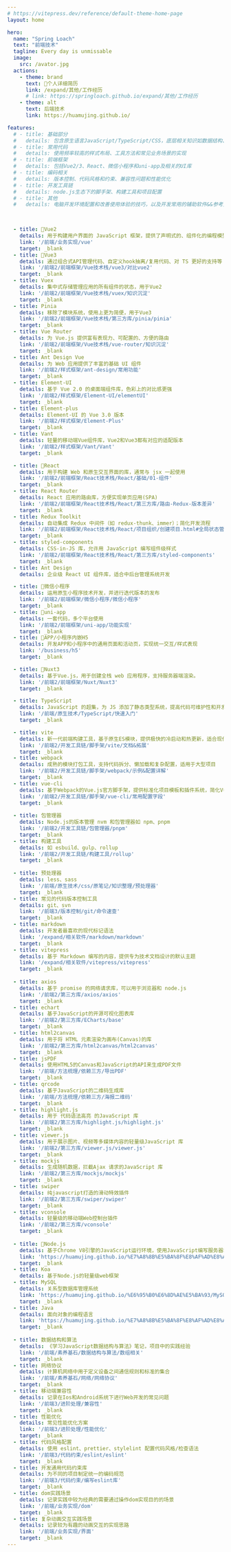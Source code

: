 ```yaml
---
# https://vitepress.dev/reference/default-theme-home-page
layout: home

hero:
  name: "Spring Loach"
  text: "前端技术"
  tagline: Every day is unmissable
  image: 
    src: /avator.jpg
  actions:
    - theme: brand
      text: 🌟个人详细简历
      link: /expand/其他/工作经历
      # link: https://springloach.github.io/expand/其他/工作经历
    - theme: alt
      text: 后端技术
      link: https://huamujing.github.io/

features:
  # - title: 基础部分
  #   details: 包含原生语言JavaScript/TypeScript/CSS，底层相关知识如数据结构、网络、调试
  # - title: 常用代码
  #   details: 使用频率较高的样式布局、工具方法和常见业务场景的实现
  # - title: 前端框架
  #   details: 包括Vue2/3、React、微信小程序和uni-app及相关的UI库
  # - title: 编码相关
  #   details: 版本控制、代码风格和约束、兼容性问题和性能优化
  # - title: 开发工具链
  #   details: node.js生态下的脚手架、构建工具和项目配置
  # - title: 其他
  #   details: 电脑开发环境配置和改善使用体验的技巧，以及开发常用的辅助软件&&参考文档

  

  - title: 🌟Vue2
    details: 用于构建用户界面的 JavaScript 框架，提供了声明式的、组件化的编程模型
    link: '/前端/业务实现/vue'
    target: _blank
  - title: 🌟Vue3
    details: 通过组合式API管理代码、自定义hook抽离/复用代码、对 TS 更好的支持等
    link: '/前端2/前端框架/Vue技术栈/vue3/对比vue2'
    target: _blank
  - title: Vuex
    details: 集中式存储管理应用的所有组件的状态，用于Vue2
    link: '/前端2/前端框架/Vue技术栈/vuex/知识沉淀'
    target: _blank
  - title: Pinia
    details: 移除了模块系统，使用上更为简便，用于Vue3
    link: '/前端2/前端框架/Vue技术栈/第三方库/pinia/pinia'
    target: _blank
  - title: Vue Router
    details: 为 Vue.js 提供富有表现力、可配置的、方便的路由
    link: '/前端2/前端框架/Vue技术栈/vue-router/知识沉淀'
    target: _blank
  - title: Ant Design Vue
    details: 为 Web 应用提供了丰富的基础 UI 组件
    link: '/前端2/样式框架/ant-design/常用功能'
    target: _blank
  - title: Element-UI
    details: 基于 Vue 2.0 的桌面端组件库，色彩上的对比感更强
    link: '/前端2/样式框架/Element-UI/elementUI'
    target: _blank
  - title: Element-plus
    details: Element-UI 的 Vue 3.0 版本
    link: '/前端2/样式框架/Element-Plus'
    target: _blank
  - title: Vant
    details: 轻量的移动端Vue组件库，Vue2和Vue3都有对应的适配版本
    link: '/前端2/样式框架/Vant/Vant'
    target: _blank

  - title: 🌟React
    details: 用于构建 Web 和原生交互界面的库，通常与 jsx 一起使用
    link: '/前端2/前端框架/React技术栈/React/基础/01-组件'
    target: _blank
  - title: React Router
    details: React 应用的路由库，方便实现单页应用(SPA)
    link: '/前端2/前端框架/React技术栈/React/第三方库/路由-Redux-版本差异'
    target: _blank
  - title: Redux Toolkit
    details: 自动集成 Redux 中间件（如 redux-thunk、immer）；简化开发流程
    link: '/前端2/前端框架/React技术栈/React/项目组织/创建项目.html#全局状态管理'
    target: _blank
  - title: styled-components
    details: CSS-in-JS 库，允许用 JavaScript 编写组件级样式
    link: '/前端2/前端框架/React技术栈/React/第三方库/styled-components'
    target: _blank
  - title: Ant Design
    details: 企业级 React UI 组件库，适合中后台管理系统开发

  - title: 🌟微信小程序
    details: 运用原生小程序技术开发，并进行迭代版本的发布
    link: '/前端2/前端框架/微信小程序/微信小程序'
    target: _blank
  - title: 🌟uni-app
    details: 一套代码，多个平台使用
    link: '/前端2/前端框架/uni-app/功能实现'
    target: _blank
  - title: 🌟APP/小程序内嵌H5
    details: 开发APP和小程序中的通用页面和活动页，实现统一交互/样式表现
    link: '/business/h5'
    target: _blank

  - title: 🌟Nuxt3
    details: 基于Vue.js，用于创建全栈 web 应用程序，支持服务器端渲染。
    link: '/前端2/前端框架/Nuxt/Nuxt3'
    target: _blank

  - title: TypeScript
    details: JavaScript 的超集，为 JS 添加了静态类型系统，提高代码可维护性和开发效率
    link: '/前端/原生技术/TypeScript/快速入门'
    target: _blank

  - title: vite
    details: 新一代前端构建工具，基于原生ES模块，提供极快的冷启动和热更新，适合现代Web开发
    link: '/前端2/开发工具链/脚手架/vite/文档&拓展'
    target: _blank
  - title: webpack
    details: 成熟的模块打包工具，支持代码拆分、懒加载和复杂配置，适用于大型项目
    link: '/前端2/开发工具链/脚手架/webpack/示例&配置详解'
    target: _blank
  - title: vue-cli
    details: 基于Webpack的Vue.js官方脚手架，提供标准化项目模板和插件系统，简化Vue项目搭建
    link: '/前端2/开发工具链/脚手架/vue-cli/常用配置字段'
    target: _blank
 
  - title: 包管理器
    details: Node.js的版本管理 nvm 和包管理器如 npm、pnpm
    link: '/前端2/开发工具链/包管理器/pnpm'
    target: _blank
  - title: 构建工具
    details: 如 esbuild、gulp、rollup
    link: '/前端2/开发工具链/构建工具/rollup'
    target: _blank
  
  - title: 预处理器
    details: less、sass
    link: '/前端/原生技术/css/原笔记/知识整理/预处理器'
    target: _blank
  - title: 常见的代码版本控制工具
    details: git、svn
    link: '/前端3/版本控制/git/命令速查'
    target: _blank
  - title: markdown
    details: 开发者最喜欢的现代标记语法
    link: '/expand/相关软件/markdown/markdown'
    target: _blank
  - title: vitepress
    details: 基于 Markdown 编写的内容，提供专为技术文档设计的默认主题
    link: '/expand/相关软件/vitepress/vitepress'
    target: _blank
  
  - title: axios
    details: 基于 promise 的网络请求库，可以用于浏览器和 node.js
    link: '/前端2/第三方库/axios/axios'
    target: _blank
  - title: echart
    details: 基于JavaScript的开源可视化图表库
    link: '/前端2/第三方库/ECharts/base'
    target: _blank
  - title: html2canvas
    details: 用于将 HTML 元素渲染为画布(Canvas)的库
    link: '/前端2/第三方库/html2canvas/html2canvas'
    target: _blank
  - title: jsPDF
    details: 使用HTML5的Canvas和JavaScript的API来生成PDF文件
    link: '/前端/方法梳理/依赖三方/导出PDF'
    target: _blank
  - title: qrcode
    details: 基于JavaScript的二维码生成库
    link: '/前端/方法梳理/依赖三方/海报二维码'
    target: _blank
  - title: highlight.js
    details: 用于 代码语法高亮 的JavaScript 库
    link: '/前端2/第三方库/highlight.js/highlight.js'
    target: _blank
  - title: viewer.js
    details: 用于展示图片、视频等多媒体内容的轻量级JavaScript 库
    link: '/前端2/第三方库/viewer.js/viewer.js'
    target: _blank
  - title: mockjs
    details: 生成随机数据，拦截Ajax 请求的JavaScript 库
    link: '/前端2/第三方库/mockjs/mockjs'
    target: _blank
  - title: swiper
    details: 纯javascript打造的滑动特效插件
    link: '/前端2/第三方库/swiper/swiper'
    target: _blank
  - title: vconsole
    details: 轻量级的移动端Web控制台插件
    link: '/前端2/第三方库/vconsole'
    target: _blank
  
  - title: 🌟Node.js
    details: 基于Chrome V8引擎的JavaScript运行环境，使用JavaScript编写服务器端应用程序
    link: 'https://huamujing.github.io/%E7%A8%8B%E5%BA%8F%E8%AF%AD%E8%A8%80/node.js/%E5%AE%9E%E8%B7%B5/%E5%AE%9E%E8%B7%B5.html'
    target: _blank
  - title: Koa
    details: 基于Node.js的轻量级web框架
  - title: MySQL
    details: 关系型数据库管理系统
    link: 'https://huamujing.github.io/%E6%95%B0%E6%8D%AE%E5%BA%93/MySQL/SQL%E8%AF%AD%E5%8F%A5.html'
    target: _blank
  - title: Java
    details: 面向对象的编程语言
    link: 'https://huamujing.github.io/%E7%A8%8B%E5%BA%8F%E8%AF%AD%E8%A8%80/Java%E6%8A%80%E6%9C%AF%E6%A0%88/Java/%E7%8B%82%E7%A5%9E%E6%95%99%E7%A8%8B/JavaSE/JavaSE-%E5%85%A5%E9%97%A8.html'
    target: _blank
  
  - title: 数据结构和算法
    details: 《学习JavaScript数据结构与算法》笔记，项目中的实践经验
    link: '/前端/素养基石/数据结构与算法/数组相关'
    target: _blank
  - title: 网络协议
    details: 计算机网络中用于定义设备之间通信规则和标准的集合
    link: '/前端/素养基石/网络/网络协议'
    target: _blank
  - title: 移动端兼容性
    details: 记录在Ios和Android系统下进行Web开发的常见问题
    link: '/前端3/进阶处理/兼容性'
    target: _blank
  - title: 性能优化
    details: 常见性能优化方案
    link: '/前端3/进阶处理/性能优化'
    target: _blank
  - title: 代码风格配置
    details: 使用 eslint、prettier、stylelint 配置代码风格/检查语法
    link: '/前端3/代码约束/eslint/eslint'
    target: _blank
  - title: 开发通用代码约束库
    details: 为不同的项目制定统一的编码规范
    link: '/前端3/代码约束/编写eslint库'
    target: _blank
  - title: dom实践场景
    details: 记录实践中较为经典的需要通过操作dom实现目的的场景
    link: '/前端/业务实现/dom'
    target: _blank
  - title: 复杂动画交互实践场景
    details: 记录较为有趣的动画交互的实现思路
    link: '/前端/业务实现/界面'
    target: _blank
---
```

